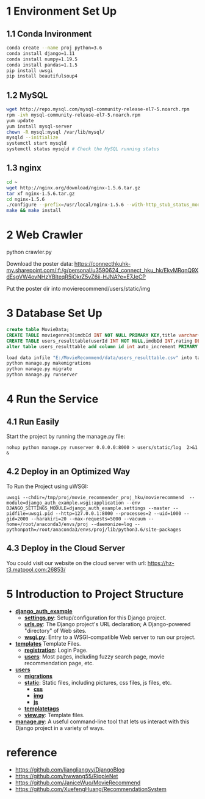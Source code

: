 # 1 Environment Set Up
## 1.1 Conda Invironment
```bash
conda create --name proj python=3.6
conda install django=1.11
conda install numpy=1.19.5
conda install pandas=1.1.5
pip install uwsgi
pip install beautifulsoup4
```

## 1.2 MySQL
```bash
wget http://repo.mysql.com/mysql-community-release-el7-5.noarch.rpm
rpm -ivh mysql-community-release-el7-5.noarch.rpm
yum update
yum install mysql-server
chown -R mysql:mysql /var/lib/mysql/
mysqld --initialize
systemctl start mysqld
systemctl status mysqld # Check the MySQL running status
```

## 1.3 nginx
```bash
cd ~
wget http://nginx.org/download/nginx-1.5.6.tar.gz
tar xf nginx-1.5.6.tar.gz
cd nginx-1.5.6
./configure --prefix=/usr/local/nginx-1.5.6 --with-http_stub_status_module --with-http_gzip_static_module
make && make install
```

# 2 Web Crawler

python crawler.py

Download the poster data: https://connecthkuhk-my.sharepoint.com/:f:/g/personal/u3590624_connect_hku_hk/EkvMRqnQ9XdEsgVW4ovNHzYBlteqR5jOkrZ5vZ6ii-HJNA?e=E7JeCP

Put the poster dir into movierecommend/users/static/img

# 3 Database Set Up

```sql
create table MovieData;
CREATE TABLE moviegenre3(imdbId INT NOT NULL PRIMARY KEY,title varchar(300),poster varchar(600)); 
CREATE TABLE users_resulttable(userId INT NOT NULL,imdbId INT,rating DECIMAL(3,1)); 
alter table users_resulttable add column id int auto_increment PRIMARY KEY; 
```

```bash
load data infile "E:/MovieRecommend/data/users_resulttable.csv" into table users_resulttable fields terminated by ',' lines terminated by '\n' (userId,imdbId,rating);
python manage.py makemigrations
python manage.py migrate
python manage.py runserver
```

# 4 Run the Service
## 4.1 Run Easily
Start the project by running the manage.py file:

`nohup python manage.py runserver 0.0.0.0:8000 > users/static/log  2>&1 &`

## 4.2 Deploy in an Optimized Way
To Run the Project using uWSGI:

`uwsgi --chdir=/tmp/proj/movie_recommender_proj_hku/movierecommend  --module=django_auth_example.wsgi:application --env DJANGO_SETTINGS_MODULE=django_auth_example.settings --master --pidfile=uwsgi.pid --http=127.0.0.1:8000 --processes=2 --uid=1000 --gid=2000 --harakiri=20 --max-requests=5000 --vacuum --home=/root/anaconda3/envs/proj --daemonize=log --pythonpath=/root/anaconda3/envs/proj/lib/python3.6/site-packages`

## 4.3 Deploy in the Cloud Server
You could visit our website on the cloud server with url: https://hz-t3.matpool.com:26853/

# 5 Introduction to Project Structure

- [**django_auth_example**](django_auth_example)
    - [**settings.py**](settings.py): Setup/configuration for this Django project.
    - [**urls.py**](urls.py): The Django project's URL declaration; A Django-powered "directory" of Web sites.
    - [**wsgi.py**](wsgi.py): Entry to a WSGI-compatible Web server to run our project.
- [**templates**](templates) Template Files.
    - [**registration**](templates/registration): Login Page.
    - [**users**](templates/users): Most pages, including fuzzy search page, movie recommendation page, etc.
- [**users**](users)
    - [**migrations**](users/migrations)
    - [**static**](users/static): Static files, including pictures, css files, js files, etc.
        - [**css**](users/static/css)
        - [**img**](users/static/img)
        - [**js**](users/static/js)
    - [**templatetags**](users/templatetags)
    - [**view.py**](view.py): Template files.
- [**manage.py**](manage.py): A useful command-line tool that lets us interact with this Django project in a variety of ways.

# reference
- https://github.com/liangliangyy/DjangoBlog
- https://github.com/hwwang55/RippleNet
- https://github.com/JaniceWuo/MovieRecommend
- https://github.com/XuefengHuang/RecommendationSystem